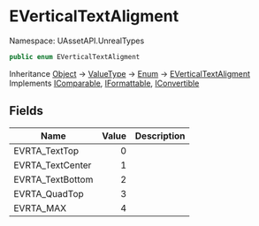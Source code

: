 # EVerticalTextAligment

Namespace: UAssetAPI.UnrealTypes

```csharp
public enum EVerticalTextAligment
```

Inheritance [Object](https://docs.microsoft.com/en-us/dotnet/api/system.object) → [ValueType](https://docs.microsoft.com/en-us/dotnet/api/system.valuetype) → [Enum](https://docs.microsoft.com/en-us/dotnet/api/system.enum) → [EVerticalTextAligment](./uassetapi.unrealtypes.everticaltextaligment.md)<br>
Implements [IComparable](https://docs.microsoft.com/en-us/dotnet/api/system.icomparable), [IFormattable](https://docs.microsoft.com/en-us/dotnet/api/system.iformattable), [IConvertible](https://docs.microsoft.com/en-us/dotnet/api/system.iconvertible)

## Fields

| Name | Value | Description |
| --- | --: | --- |
| EVRTA_TextTop | 0 |  |
| EVRTA_TextCenter | 1 |  |
| EVRTA_TextBottom | 2 |  |
| EVRTA_QuadTop | 3 |  |
| EVRTA_MAX | 4 |  |
